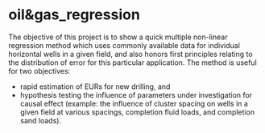 # oil&gas_regression

The objective of this project is to show a quick multiple non-linear regression method which uses commonly available data for individual horizontal wells in a given field, and also honors first principles relating to the distribution of error for this particular application. The method is useful for two objectives:
<ul>
  <li>rapid estimation of EURs for new drilling, and
  <li>hypothesis testing the influence of parameters under investigation for causal effect (example: the influence of cluster spacing on wells in a given field at various spacings, completion fluid loads, and completion sand loads).
